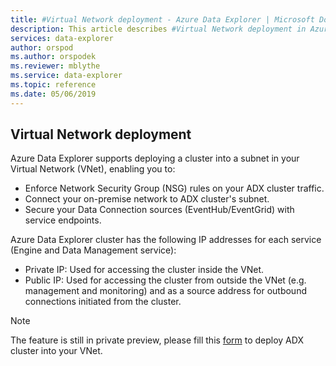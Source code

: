 ```yaml
---
title: #Virtual Network deployment - Azure Data Explorer | Microsoft Docs
description: This article describes #Virtual Network deployment in Azure Data Explorer.
services: data-explorer
author: orspod
ms.author: orspodek
ms.reviewer: mblythe
ms.service: data-explorer
ms.topic: reference
ms.date: 05/06/2019
---
```

## Virtual Network deployment

Azure Data Explorer supports deploying a cluster into a subnet in your Virtual Network (VNet), enabling you to:
* Enforce Network Security Group (NSG) rules on your ADX cluster traffic.
* Connect your on-premise network to ADX cluster's subnet.
* Secure your Data Connection sources (EventHub/EventGrid) with service endpoints.

Azure Data Explorer cluster has the following IP addresses for each service (Engine and Data Management service):
* Private IP: Used for accessing the cluster inside the VNet.
* Public IP: Used for accessing the cluster from outside the VNet (e.g. management and monitoring) and as a source address for outbound connections initiated from the cluster.

> [!NOTE]
> The feature is still in private preview, please  fill this [form](https://forms.office.com/Pages/ResponsePage.aspx?id=v4j5cvGGr0GRqy180BHbR6nDlY4aY3NAipxPJw0yfjhUNDRSOFpXQURZTFZDMEhEVk5HTzhJNjZYRi4u)  to deploy ADX cluster into your VNet.

